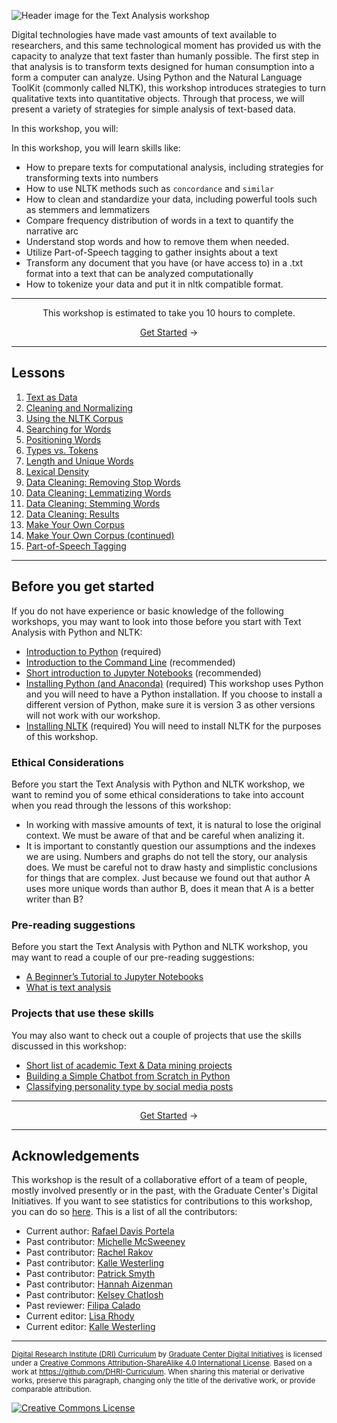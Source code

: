 ![Header image for the Text Analysis workshop](https://raw.githubusercontent.com/DHRI-Curriculum/text-analysis/v2.0/_django-meta/header%403x.png)


Digital technologies have made vast amounts of text available to researchers, and this same technological moment has provided us with the capacity to analyze that text faster than humanly possible. The first step in that analysis is to transform texts designed for human consumption into a form a computer can analyze. Using Python and the Natural Language ToolKit (commonly called NLTK), this workshop introduces strategies to turn qualitative texts into quantitative objects. Through that process, we will present a variety of strategies for simple analysis of text-based data.

In this workshop, you will:

In this workshop, you will learn skills like:

- How to prepare texts for computational analysis, including strategies for transforming texts into numbers
- How to use NLTK methods such as `concordance` and `similar`
- How to clean and standardize your data, including powerful tools such as stemmers and lemmatizers
- Compare frequency distribution of words in a text to quantify the narrative arc
- Understand stop words and how to remove them when needed.
- Utilize Part-of-Speech tagging to gather insights about a text
- Transform any document that you have (or have access to) in a .txt format into a text that can be analyzed computationally
- How to tokenize your data and put it in nltk compatible format.

---

<p align="center">This workshop is estimated to take you 10 hours to complete.</p><p align="center"><a href="sections/01-text-as-data.md">Get Started</a> →</p>

---

## Lessons

1. [Text as Data](sections/01-text-as-data.md)
2. [Cleaning and Normalizing](sections/02-cleaning-and-normalizing.md)
3. [Using the NLTK Corpus](sections/03-using-the-nltk-corpus.md)
4. [Searching for Words](sections/04-searching-for-words.md)
5. [Positioning Words](sections/05-positioning-words.md)
6. [Types vs. Tokens](sections/06-types-vs.-tokens.md)
7. [Length and Unique Words](sections/07-length-and-unique-words.md)
8. [Lexical Density](sections/08-lexical-density.md)
9. [Data Cleaning: Removing Stop Words](sections/09-data-cleaning-removing-stop-words.md)
10. [Data Cleaning: Lemmatizing Words](sections/10-data-cleaning-lemmatizing-words.md)
11. [Data Cleaning: Stemming Words](sections/11-data-cleaning-stemming-words.md)
12. [Data Cleaning: Results](sections/12-data-cleaning-results.md)
13. [Make Your Own Corpus](sections/13-make-your-own-corpus.md)
14. [Make Your Own Corpus (continued)](sections/14-make-your-own-corpus-(continued).md)
15. [Part-of-Speech Tagging](sections/15-part-of-speech-tagging.md)

---

## Before you get started

If you do not have experience or basic knowledge of the following workshops, you may want to look into those before you start with Text Analysis with Python and NLTK:

- [Introduction to Python](https://github.com/DHRI-Curriculum/python) (required)
- [Introduction to the Command Line](https://github.com/DHRI-Curriculum/command-line) (recommended)
- [Short introduction to Jupyter Notebooks](https://github.com/DHRI-Curriculum/insights/blob/v2.0/pages/jupyter-notebooks.md) (recommended)
- [Installing Python (and Anaconda)](https://github.com/DHRI-Curriculum/install/blob/v2.0/guides/python.md) (required) This workshop uses Python and you will need to have a Python installation. If you choose to install a different version of Python, make sure it is version 3 as other versions will not work with our workshop.
- [Installing NLTK](https://github.com/DHRI-Curriculum/install/blob/v2.0/guides/nltk.md) (required) You will need to install NLTK for the purposes of this workshop.

### Ethical Considerations

Before you start the Text Analysis with Python and NLTK workshop, we want to remind you of some ethical considerations to take into account when you read through the lessons of this workshop:

- In working with massive amounts of text, it is natural to lose the original context. We must be aware of that and be careful when analizing it.
- It is important to constantly question our assumptions and the indexes we are using. Numbers and graphs do not tell the story, our analysis does. We must be careful not to draw hasty and simplistic conclusions for things that are complex. Just because we found out that author A uses more unique words than author B, does it mean that A is a better writer than B?

### Pre-reading suggestions

Before you start the Text Analysis with Python and NLTK workshop, you may want to read a couple of our pre-reading suggestions:

- [A Beginner’s Tutorial to Jupyter Notebooks](https://towardsdatascience.com/a-beginners-tutorial-to-jupyter-notebooks-1b2f8705888a)
- [What is text analysis](https://www.scribbr.com/methodology/textual-analysis/)

### Projects that use these skills

You may also want to check out a couple of projects that use the skills discussed in this workshop:

- [Short list of academic Text & Data mining projects](https://libguides.bc.edu/textdatamining/projects)
- [Building a Simple Chatbot from Scratch in Python](https://github.com/parulnith/Building-a-Simple-Chatbot-in-Python-using-NLTK)
- [Classifying personality type by social media posts](https://github.com/TGDivy/MBTI-Personality-Classifier)

---

<p align="center"><a href="sections/01-text-as-data.md">Get Started</a> →</p>

---

## Acknowledgements

This workshop is the result of a collaborative effort of a team of people, mostly involved presently or in the past, with the Graduate Center's Digital Initiatives. If you want to see statistics for contributions to this workshop, you can do so [here](https://www.github.com/DHRI-Curriculum/text-analysis/graphs/contributors). This is a list of all the contributors:

- Current author: [Rafael Davis Portela](https://github.com/rafadavis)
- Past contributor: [Michelle McSweeney](https://github.com/michellejm)
- Past contributor: [Rachel Rakov](https://github.com/rachelrakov)
- Past contributor: [Kalle Westerling](https://github.com/kallewesterling)
- Past contributor: [Patrick Smyth](https://github.com/smythp)
- Past contributor: [Hannah Aizenman](https://github.com/story645)
- Past contributor: [Kelsey Chatlosh](https://github.com/kchatlosh)
- Past reviewer: [Filipa Calado](https://github.com/gofilipa)
- Current editor: [Lisa Rhody](https://github.com/lmrhody)
- Current editor: [Kalle Westerling](https://github.com/kallewesterling)

---

<sub>[Digital Research Institute (DRI) Curriculum](http://purl.org/dc/terms/) by [Graduate Center Digital Initiatives](https://gcdi.commons.gc.cuny.edu/) is licensed under a [Creative Commons Attribution-ShareAlike 4.0 International License](http://creativecommons.org/licenses/by-sa/4.0/). Based on a work at <https://github.com/DHRI-Curriculum>. When sharing this material or derivative works, preserve this paragraph, changing only the title of the derivative work, or provide comparable attribution.</sub>

[![Creative Commons License](https://i.creativecommons.org/l/by-sa/4.0/88x31.png)](http://creativecommons.org/licenses/by-sa/4.0/)
